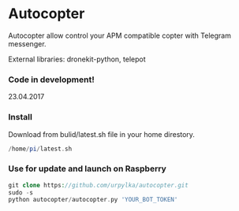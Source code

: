 # Autocopter

Autocopter allow control your APM compatible copter with Telegram messenger.

External libraries:
dronekit-python,
telepot

### Code in development! ###
23.04.2017

### Install ###
Download from bulid/latest.sh file in your home direstory.
```php
/home/pi/latest.sh
```
### Use for update and launch on Raspberry ###
```php
git clone https://github.com/urpylka/autocopter.git
sudo -s
python autocopter/autocopter.py 'YOUR_BOT_TOKEN'
```
